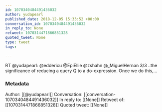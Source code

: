 ```yaml
---
id: 1070340484491436032
author: yudapearl
published_date: 2018-12-05 15:33:52 +00:00
conversation_id: 1070340484491436032
in_reply_to: None
retweet: 1070314471866851328
quoted_tweet: None
type: tweet
tags:

---
```


RT @yudapearl: @eddericu @EpiEllie @zshahn @_MiguelHernan 3/3 ..the significance of reducing a query Q to a do-expression. Once we do this,…

### Metadata

Author: [[@yudapearl]]
Conversation: [[conversation-1070340484491436032]]
In reply to: [[None]]
Retweet of: [[1070314471866851328]]
Quoted tweet: [[None]]
